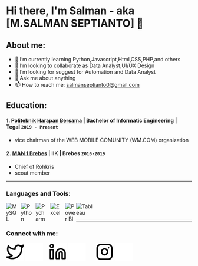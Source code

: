 # Hi there, I'm Salman - aka [M.SALMAN SEPTIANTO] 👋
## About me:
- 🌱 I’m currently learning Python,Javascript,Html,CSS,PHP,and others
- 👯 I’m looking to collaborate as Data Analyst,UI/UX Design
- 🤔 I’m looking for suggest for Automation and Data Analyst
- 💬 Ask me about anything
- 📫 How to reach me: salmanseptianto0@gmail.com

## Education:

#### 1. [Politeknik Harapan Bersama](https://poltekharber.ac.id/) | Bachelor of Informatic Engineering | Tegal `2019 - Present`
   - vice chairman of the WEB MOBILE COMUNITY (WM.COM) organization
 #### 2. [MAN 1 Brebes](https://man1brebes.sch.id/) | IIK | Brebes `2016-2019`
   - Chief of Rohkris
   - scout member

---

### Languages and Tools:

[<img align="left" alt="MySQL" width="30px" src="https://cdn.jsdelivr.net/gh/devicons/devicon/icons/mysql/mysql-original.svg" style="padding-right:10px;" />][webdev]
[<img align="left" alt="Python" width="30px" src="https://upload.wikimedia.org/wikipedia/commons/thumb/c/c3/Python-logo-notext.svg/110px-Python-logo-notext.svg.png?20100317150552" style="padding-right:10px;" />][webdev]
[<img align="left" alt="Pycharm" width="30px" src="https://upload.wikimedia.org/wikipedia/commons/thumb/1/1d/PyCharm_Icon.svg/220px-PyCharm_Icon.svg.png" style="padding-right:10px;" />][webdev]
[<img align="left" alt="Excel" width="30px" src="https://is2-ssl.mzstatic.com/image/thumb/Purple126/v4/a8/fd/5a/a8fd5a84-c6f1-355f-3b9f-6e86598efaa3/XCEL.png/1200x630bb.png" style="padding-right:10px;" />][webdev]
[<img align="left" alt="Power BI" width="30px" src="https://powerbi.microsoft.com/pictures/application-logos/svg/powerbi.svg" style="padding-right:0px;" />][webdev]
[<img align="left" alt="Tableau" width="50px" src="https://logos-world.net/wp-content/uploads/2021/10/Tableau-Symbol.png" style="padding-right:10px;" />][webdev]

<br />
<br />

---
### Connect with me:

[![website](./img/twitter-light.svg)](https://twitter.com/salmanseptianto#gh-light-mode-only)
[![website](./img/twitter-dark.svg)](https://twitter.com/salmanseptianto#gh-dark-mode-only)
&nbsp;&nbsp;
[![website](./img/linkedin-light.svg)](https://www.linkedin.com/in/m-salman-septianto-684899224/#gh-light-mode-only)
[![website](./img/linkedin-dark.svg)](https://www.linkedin.com/in/m-salman-septianto-684899224/#gh-dark-mode-only)
&nbsp;&nbsp;
&nbsp;&nbsp;
[![website](./img/instagram-light.svg)](https://instagram.com/salmanseptianto32#gh-light-mode-only)
[![website](./img/instagram-dark.svg)](https://instagram.com/salmanseptianto32#gh-dark-mode-only)



[webdev]: https://github.com/aderastafara32/aderastafara32
